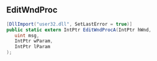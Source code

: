 ## EditWndProc

```csharp
[DllImport("user32.dll", SetLastError = true)]
public static extern IntPtr EditWndProcA(IntPtr hWnd,
   uint msg,
   IntPtr wParam,
   IntPtr lParam
);
```

